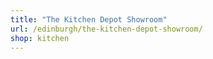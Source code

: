 ```yaml
---
title: "The Kitchen Depot Showroom"
url: /edinburgh/the-kitchen-depot-showroom/
shop: kitchen
---
```

